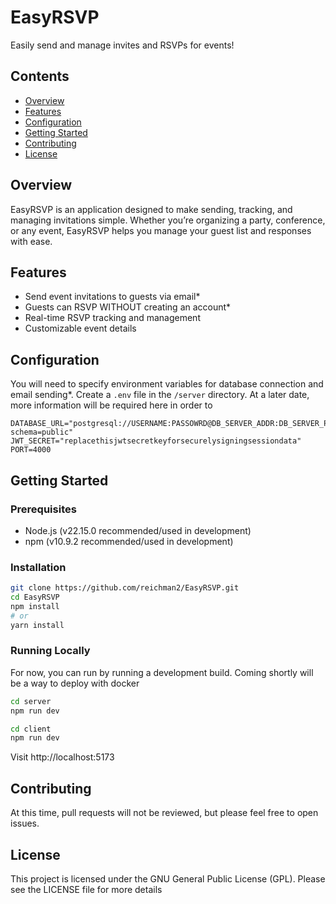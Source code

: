 # EasyRSVP

Easily send and manage invites and RSVPs for events!

## Contents
* [Overview](#overview)
* [Features](#features)
* [Configuration](#configuration)
* [Getting Started](#getting-started)
* [Contributing](#contributing)
* [License](#license)


## Overview
EasyRSVP is an application designed to make sending, tracking, and managing invitations simple.  Whether you’re organizing a party, conference, or any event, EasyRSVP helps you manage your guest list and responses with ease.


## Features
* Send event invitations to guests via email*
* Guests can RSVP WITHOUT creating an account*
* Real-time RSVP tracking and management
* Customizable event details


## Configuration
You will need to specify environment variables for database connection and email sending*.  Create a `.env` file in the `/server` directory.  At a later date, more information will be required here in order to
```env server/.env
DATABASE_URL="postgresql://USERNAME:PASSOWRD@DB_SERVER_ADDR:DB_SERVER_PORT/DB_NAME?schema=public"
JWT_SECRET="replacethisjwtsecretkeyforsecurelysigningsessiondata"
PORT=4000
```


## Getting Started
### Prerequisites
* Node.js (v22.15.0 recommended/used in development)
* npm (v10.9.2 recommended/used in development)


### Installation
```bash
git clone https://github.com/reichman2/EasyRSVP.git
cd EasyRSVP
npm install
# or
yarn install
```

### Running Locally
For now, you can run by running a development build.  Coming shortly will be a way to deploy with docker
```bash
cd server
npm run dev

cd client
npm run dev
```
Visit http://localhost:5173


## Contributing
At this time, pull requests will not be reviewed, but please feel free to open issues.


## License
This project is licensed under the GNU General Public License (GPL).  Please see the LICENSE file for more details
